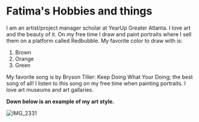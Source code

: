 # Fatima's Hobbies and things

I am an artist/project manager scholar at YearUp Greater Atlanta. I love art and the beauty of it.
On my free time I draw and paint portraits where I sell them on a platform called Redbubble. 
My favorite color to draw with is:
1. Brown
2. Orange
3. Green

My favorite song is by Bryson Tiller: Keep Doing What Your Doing; the best song of all! I listen to this song on my free time when painting portraits. 
I love art museums and art gallaries. 

**Down below is an example of my art style.**

![IMG_2331](https://github.com/fsheriff3/FatimaTest/assets/139291978/84699ba2-b01a-41fb-af67-41c2b61378b0)
